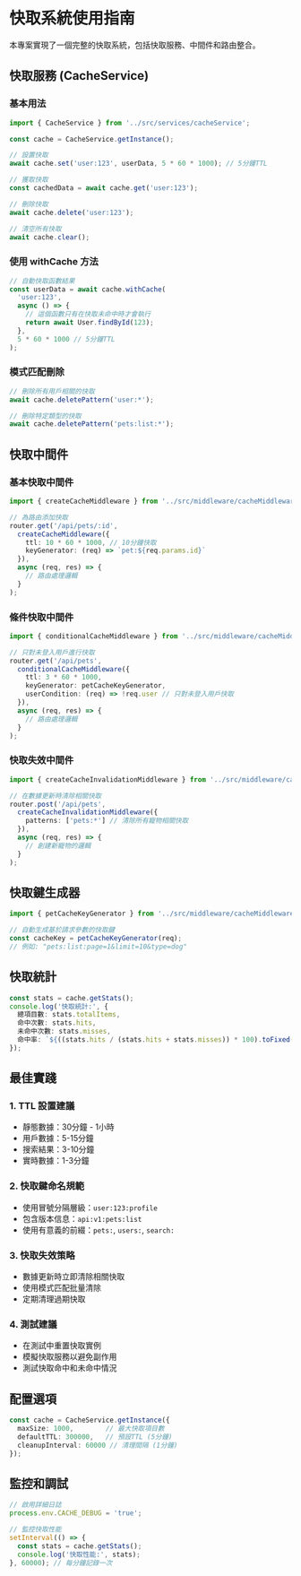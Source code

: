 # 快取系統使用指南

本專案實現了一個完整的快取系統，包括快取服務、中間件和路由整合。

## 快取服務 (CacheService)

### 基本用法

```typescript
import { CacheService } from '../src/services/cacheService';

const cache = CacheService.getInstance();

// 設置快取
await cache.set('user:123', userData, 5 * 60 * 1000); // 5分鐘TTL

// 獲取快取
const cachedData = await cache.get('user:123');

// 刪除快取
await cache.delete('user:123');

// 清空所有快取
await cache.clear();
```

### 使用 withCache 方法

```typescript
// 自動快取函數結果
const userData = await cache.withCache(
  'user:123',
  async () => {
    // 這個函數只有在快取未命中時才會執行
    return await User.findById(123);
  },
  5 * 60 * 1000 // 5分鐘TTL
);
```

### 模式匹配刪除

```typescript
// 刪除所有用戶相關的快取
await cache.deletePattern('user:*');

// 刪除特定類型的快取
await cache.deletePattern('pets:list:*');
```

## 快取中間件

### 基本快取中間件

```typescript
import { createCacheMiddleware } from '../src/middleware/cacheMiddleware';

// 為路由添加快取
router.get('/api/pets/:id', 
  createCacheMiddleware({
    ttl: 10 * 60 * 1000, // 10分鐘快取
    keyGenerator: (req) => `pet:${req.params.id}`
  }),
  async (req, res) => {
    // 路由處理邏輯
  }
);
```

### 條件快取中間件

```typescript
import { conditionalCacheMiddleware } from '../src/middleware/cacheMiddleware';

// 只對未登入用戶進行快取
router.get('/api/pets', 
  conditionalCacheMiddleware({
    ttl: 3 * 60 * 1000,
    keyGenerator: petCacheKeyGenerator,
    userCondition: (req) => !req.user // 只對未登入用戶快取
  }),
  async (req, res) => {
    // 路由處理邏輯
  }
);
```

### 快取失效中間件

```typescript
import { createCacheInvalidationMiddleware } from '../src/middleware/cacheMiddleware';

// 在數據更新時清除相關快取
router.post('/api/pets', 
  createCacheInvalidationMiddleware({
    patterns: ['pets:*'] // 清除所有寵物相關快取
  }),
  async (req, res) => {
    // 創建新寵物的邏輯
  }
);
```

## 快取鍵生成器

```typescript
import { petCacheKeyGenerator } from '../src/middleware/cacheMiddleware';

// 自動生成基於請求參數的快取鍵
const cacheKey = petCacheKeyGenerator(req);
// 例如: "pets:list:page=1&limit=10&type=dog"
```

## 快取統計

```typescript
const stats = cache.getStats();
console.log('快取統計:', {
  總項目數: stats.totalItems,
  命中次數: stats.hits,
  未命中次數: stats.misses,
  命中率: `${((stats.hits / (stats.hits + stats.misses)) * 100).toFixed(2)}%`
});
```

## 最佳實踐

### 1. TTL 設置建議
- 靜態數據：30分鐘 - 1小時
- 用戶數據：5-15分鐘
- 搜索結果：3-10分鐘
- 實時數據：1-3分鐘

### 2. 快取鍵命名規範
- 使用冒號分隔層級：`user:123:profile`
- 包含版本信息：`api:v1:pets:list`
- 使用有意義的前綴：`pets:`, `users:`, `search:`

### 3. 快取失效策略
- 數據更新時立即清除相關快取
- 使用模式匹配批量清除
- 定期清理過期快取

### 4. 測試建議
- 在測試中重置快取實例
- 模擬快取服務以避免副作用
- 測試快取命中和未命中情況

## 配置選項

```typescript
const cache = CacheService.getInstance({
  maxSize: 1000,        // 最大快取項目數
  defaultTTL: 300000,   // 預設TTL (5分鐘)
  cleanupInterval: 60000 // 清理間隔 (1分鐘)
});
```

## 監控和調試

```typescript
// 啟用詳細日誌
process.env.CACHE_DEBUG = 'true';

// 監控快取性能
setInterval(() => {
  const stats = cache.getStats();
  console.log('快取性能:', stats);
}, 60000); // 每分鐘記錄一次
```
